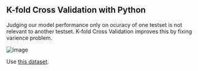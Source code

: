 ## K-fold Cross Validation with Python

Judging our model performance only on ocuracy of one testset is not relevant to another testset.
K-fold Cross Validation improves this by fixing varience problem.

![image]()

Use [this dataset]().

```python
